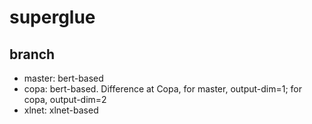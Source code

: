 # superglue

## branch

- master: bert-based
- copa: bert-based. Difference at Copa, for master, output-dim=1; for copa, output-dim=2
- xlnet: xlnet-based

